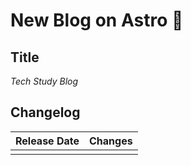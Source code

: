 # New Blog on Astro 🚀

## Title
*Tech Study Blog*

## Changelog
| Release Date | Changes |
----|---- 
|  |  |